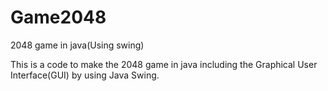 # Game2048
2048 game in java(Using swing)

This is a code to make the 2048 game in java including the Graphical User Interface(GUI) by using Java Swing.
